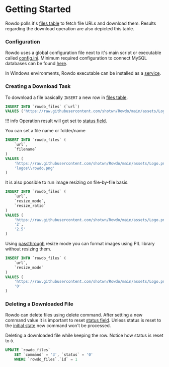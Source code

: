 # Getting Started
Rowdo polls it's [files table](./Reference/Tables/#files-table) to fetch file URLs and download them. Results regarding the download operation are also depicted this table.

### Configuration
Rowdo uses a global configuration file next to it's main script or executable called [config.ini](Reference/Config.md). Minimum required configuration to connect MySQL databases can be found [here](./Reference/Config/#bare-minimums).

In Windows environments, Rowdo executable can be installed as a [service](/Reference/Windows%20Specific/#install).

### Creating a Download Task
To download a file basically `INSERT` a new row in [files table](./Reference/Tables/#files-table).

``` sql
INSERT INTO `rowdo_files` (`url`)
VALUES ('https://raw.githubusercontent.com/shotwn/Rowdo/main/assets/Logo.png')
```

!!! info
    Operation result will get set to [status field](./Reference/Tables/#status).


You can set a file name or folder/name
``` sql
INSERT INTO `rowdo_files` (
    `url`,
    `filename`
)
VALUES (
    'https://raw.githubusercontent.com/shotwn/Rowdo/main/assets/Logo.png',
    'logos\\rowdo.png'
)
```

It is also possible to run image resizing on file-by-file basis.
``` sql
INSERT INTO `rowdo_files` (
    `url`,
    `resize_mode`,
    `resize_ratio`
)
VALUES (
    'https://raw.githubusercontent.com/shotwn/Rowdo/main/assets/Logo.png',
    '2',
    '2.5'
)
```

Using [passthrough](./Reference/Tables/#passthrough) resize mode you can format images using PIL library without resizing them.
``` sql
INSERT INTO `rowdo_files` (
    `url`,
    `resize_mode`
)
VALUES (
    'https://raw.githubusercontent.com/shotwn/Rowdo/main/assets/Logo.png',
    '0'
)
```

### Deleting a Downloaded File
Rowdo can delete files using delete command. After setting a new command value it is important to reset [status field](./Reference/Tables/#status). Unless status is reset to the [initial state](./Reference/Tables/#waiting-to-process) new command won't be processed.

Deleting a downloaded file while keeping the row. Notice how status is reset to `0`.
``` sql
UPDATE `rowdo_files`
    SET `command` = '3', `status` = '0'
    WHERE `rowdo_files`.`id` = 1
```